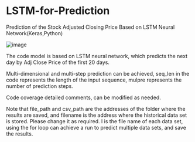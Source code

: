 # LSTM-for-Prediction
Prediction of the Stock Adjusted Closing Price Based on LSTM Neural Network(Keras,Python)

![image](https://s2.loli.net/2024/10/12/N4Q6orOPM8fjpsG.png)

The code model is based on LSTM neural network, which predicts the next day by Adj Close Price of the first 20 days.

Multi-dimensional and multi-step prediction can be achieved, seq_len in the code represents the length of the input sequence, mulpre represents the number of prediction steps.

Code coverage detailed comments, can be modified as needed.

Note that file_path and csv_path are the addresses of the folder where the results are saved, and filename is the address where the historical data set is stored. Please change it as required. l is the file name of each data set, using the for loop can achieve a run to predict multiple data sets, and save the results.
